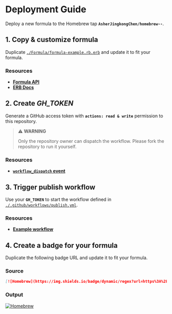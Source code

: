 # Deployment Guide

Deploy a new formula to the Homebrew tap **`AsherJingkongChen/homebrew--`**.

## 1. Copy & customize formula

Duplicate [`./Formula/formula-example.rb.erb`](./Formula/formula-example.rb.erb) and update it to fit your formula.

### Resources

-   [**Formula API**](https://rubydoc.brew.sh/Formula)
-   [**ERB Docs**](https://docs.ruby-lang.org/en/3.4/ERB.html)

## 2. Create _**GH_TOKEN**_

Generate a GitHub access token with **`actions: read & write`** permission to this repository.

> ⚠️ **WARNING**
>
> Only the repository owner can dispatch the workflow. Please fork the repository to run it yourself.

### Resources

-   [**`workflow_dispatch` event**](https://docs.github.com/en/actions/writing-workflows/choosing-when-your-workflow-runs/events-that-trigger-workflows#workflow_dispatch)

## 3. Trigger publish workflow

Use your **`GH_TOKEN`** to start the workflow defined in [`./.github/workflows/publish.yml`](./.github/workflows/publish.yml).

### Resources

-   [**Example workflow**](https://github.com/AsherJingkongChen/formula-example/blob/main/.github/workflows/ci.yml)

## 4. Create a badge for your formula

Duplicate the following badge URL and update it to fit your formula.

### Source

```markdown
[![Homebrew](https://img.shields.io/badge/dynamic/regex?url=https%3A%2F%2Fraw.githubusercontent.com%2FAsherJingkongChen%2Fhomebrew--%2Frefs%2Fheads%2Fmain%2FFormula%2Fformula-example.rb&search=version%20%27%28%5B0-9%5D%2B.%5B0-9%5D%2B.%5B0-9%5D%2B%29%27&replace=v%241&style=for-the-badge&label=homebrew&logo=homebrew&logoColor=fc9&labelColor=333&color=b73)](https://github.com/AsherJingkongChen/homebrew--/blob/main/Formula/formula-example.rb)
```

### Output

[![Homebrew](https://img.shields.io/badge/dynamic/regex?url=https%3A%2F%2Fraw.githubusercontent.com%2FAsherJingkongChen%2Fhomebrew--%2Frefs%2Fheads%2Fmain%2FFormula%2Fformula-example.rb&search=version%20%27%28%5B0-9%5D%2B.%5B0-9%5D%2B.%5B0-9%5D%2B%29%27&replace=v%241&style=for-the-badge&label=homebrew&logo=homebrew&logoColor=fc9&labelColor=333&color=b73)](https://github.com/AsherJingkongChen/homebrew--/blob/main/Formula/formula-example.rb)
